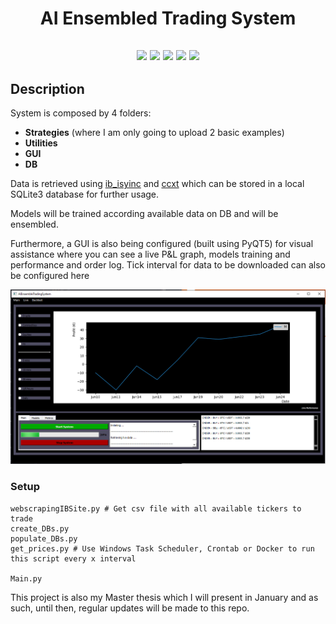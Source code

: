<h1 align="center">AI Ensembled Trading System</h1>

<h2 align="center">

<p align="center">


<img src="https://img.shields.io/badge/made%20by-DiogoMBaltazar-blue.svg" >

<img src="https://badges.frapsoft.com/os/v1/open-source.svg?v=103" >

<img src="https://img.shields.io/github/stars/DiogoMBaltazar/Ensembled-AI-Trading-System.svg?style=flat">

<img src="https://img.shields.io/github/issues/silent-lad/DiogoMBaltazar/Ensembled-AI-Trading-System.svg">

<img src="https://img.shields.io/badge/PRs-welcome-brightgreen.svg?style=flat">
</p>


## Description

System is composed by 4 folders: 
- **Strategies** (where I am only going to upload 2 basic examples) 
- **Utilities**
- **GUI** 
- **DB**

Data is retrieved using [ib_isyinc](https://github.com/erdewit/ib_insync) and [ccxt](https://github.com/ccxt/ccxt) which can be stored in a local SQLite3 database for further usage.

Models will be trained according available data on DB and will be ensembled. 

Furthermore, a GUI is also being configured (built using PyQT5) for visual assistance where you can see a live P&L graph, models training and performance and order log. Tick interval for data to be downloaded can also be configured here

![GUI PIC](images/Capture.PNG)




### Setup

```
webscrapingIBSite.py # Get csv file with all available tickers to trade
create_DBs.py
populate_DBs.py
get_prices.py # Use Windows Task Scheduler, Crontab or Docker to run this script every x interval

Main.py

```

This project is also my Master thesis which I will present in January and as such, until then, regular updates will be made to this repo.
